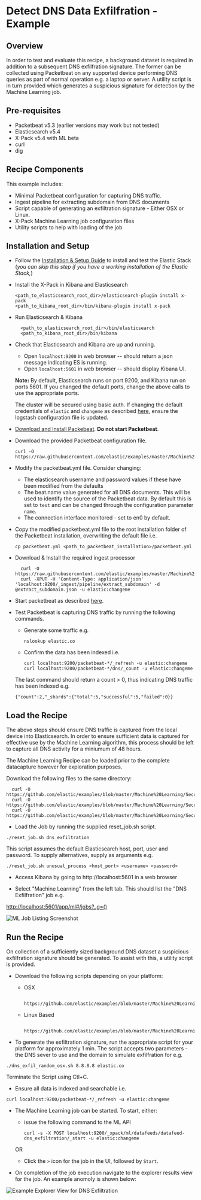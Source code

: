 # Detect DNS Data Exfilfration - Example

## Overview

In order to test and evaluate this recipe, a background dataset is required in addition to a subsequent DNS exfilfration signature.  The former can be collected using Packetbeat on any supported device performing DNS queries as part of normal operation e.g. a laptop or server.  A utility script is in turn provided which generates a suspicious signature for detection by the Machine Learning job.

## Pre-requisites

- Packetbeat v5.3 (earlier versions may work but not tested)
- Elasticsearch v5.4
- X-Pack v5.4 with ML beta
- curl
- dig

## Recipe Components

This example includes:

 * Minimal Packetbeat configuration for capturing DNS traffic.
 * Ingest pipeline for extracting subdomain from DNS documents
 * Script capable of generating an exfiltration signature - Either OSX or Linux.
 * X-Pack Machine Learning job configuration files
 * Utility scripts to help with loading of the job

## Installation and Setup

* Follow the [Installation & Setup Guide](https://github.com/elastic/examples/blob/master/Installation%20and%20Setup.md) to install and test the Elastic Stack (*you can skip this step if you have a working installation of the Elastic Stack,*)

* Install the X-Pack in Kibana and Elasticsearch

  ```shell
  <path_to_elasticsearch_root_dir>/elasticsearch-plugin install x-pack
  <path_to_kibana_root_dir>/bin/kibana-plugin install x-pack
  ```

* Run Elasticsearch & Kibana

  ```shell
    <path_to_elasticsearch_root_dir>/bin/elasticsearch
    <path_to_kibana_root_dir>/bin/kibana

  ```

* Check that Elasticsearch and Kibana are up and running.

  - Open `localhost:9200` in web browser -- should return a json message indicating ES is running.
  - Open `localhost:5601` in web browser -- should display Kibana UI.

  **Note:** By default, Elasticsearch runs on port 9200, and Kibana run on ports 5601. If you changed the default ports, change the above calls to use the appropriate ports.  

  The cluster will be secured using basic auth. If changing the default credentials of `elastic` and `changeme` as described [here](https://www.elastic.co/guide/en/x-pack/current/security-getting-started.html), ensure the logstash configuration file is updated.

* [Download and Install Packebeat](https://www.elastic.co/guide/en/beats/packetbeat/current/packetbeat-installation.html). **Do not start Packetbeat**.

* Download the provided Packetbeat configuration file.

    ```
    curl -O https://raw.githubusercontent.com/elastic/examples/master/Machine%20Learning/Security%20analytics%20recipes/DNS_Data_Exfiltration/configs/packetbeat/packetbeat.yml
    ```

* Modify the packetbeat.yml file. Consider changing:

    - The elasticsearch username and password values if these have been modified from the defaults
    - The beat.name value generated for all DNS documents. This will be used to identify the source of the Packetbeat data. By default this is set to `test` and can be changed through the configuration parameter `name`.
    - The connection interface monitored - set to en0 by default.

* Copy the modified packetbeat.yml file to the root installation folder of the Packetbeat installation, overwriting the default file i.e.

    ```cp packetbeat.yml <path_to_packetbeat_installation>/packetbeat.yml```

* Download & Install the required ingest processor  

  ```
    curl -O https://raw.githubusercontent.com/elastic/examples/master/Machine%20Learning/Security%20analytics%20recipes/DNS_Data_Exfiltration/configs/ingest/extract_subdomain.json
    curl -XPUT -H 'Content-Type: application/json' 'localhost:9200/_ingest/pipeline/extract_subdomain' -d @extract_subdomain.json -u elastic:changeme
  ```

* Start packetbeat as described [here](https://www.elastic.co/guide/en/beats/packetbeat/current/packetbeat-starting.html).

* Test Packetbeat is capturing DNS traffic by running the following commands.

    - Generate some traffic e.g.
        ```
        nslookup elastic.co
        ```
    - Confirm the data has been indexed i.e.
        ```
        curl localhost:9200/packetbeat-*/_refresh -u elastic:changeme
        curl localhost:9200/packetbeat-*/dns/_count -u elastic:changeme
        ```

    The last command should return a count > 0, thus indicating DNS traffic has been indexed e.g.

    ```
    {"count":2,"_shards":{"total":5,"successful":5,"failed":0}}
    ```

## Load the Recipe

The above steps should ensure DNS traffic is captured from the local device into Elasticsearch.  In order to ensure sufficient data is captured for effective use by the Machine Learning algorithm, this process should be left to capture all DNS activity for a miniumum of 48 hours.

The Machine Learning Recipe can be loaded prior to the complete datacapture however for exploration purposes.

Download the following files to the same directory:

  ```
    curl -O https://github.com/elastic/examples/blob/master/Machine%20Learning/Security%20analytics%20recipes/DNS_Data_Exfiltration/machine_learning/data_feed.json
    curl -O https://github.com/elastic/examples/blob/master/Machine%20Learning/Security%20analytics%20recipes/DNS_Data_Exfiltration/machine_learning/job.json
    curl -O https://github.com/elastic/examples/blob/master/Machine%20Learning/Security%20analytics%20recipes/scripts/reset_job.sh
  ```

* Load the Job by running the supplied reset_job.sh script.

```
./reset_job.sh dns_exfiltration
```

This script assumes the default Elasticsearch host, port, user and password. To supply alternatives, supply as arguments e.g.

```
./reset_job.sh unusual_process <host_port> <username> <password>
```

* Access Kibana by going to http://localhost:5601 in a web browser

* Select "Machine Learning" from the left tab. This should list the "DNS Exfilfration" job e.g.

[http://localhost:5601/app/ml#/jobs?_g=()](http://localhost:5601/app/ml#/jobs?_g=())

![ML Job Listing Screenshot](https://cloud.githubusercontent.com/assets/12695796/24838000/e273814a-1d37-11e7-8262-c6a2fcea93b2.png)

## Run the Recipe

On collection of a sufficiently sized background DNS dataset a suspicious exfilfration signature should be generated. To assist with this, a utility script is provided.

* Download the following scripts depending on your platform:

    - OSX

      ```
        https://github.com/elastic/examples/blob/master/Machine%20Learning/Security%20analytics%20recipes/DNS_Data_Exfiltration/scripts/dns_exfil_random_osx.sh
      ```

    - Linux Based
      ```
        https://github.com/elastic/examples/blob/master/Machine%20Learning/Security%20analytics%20recipes/DNS_Data_Exfiltration/scripts/dns_exfil_random.sh
      ```

* To generate the exfiltration signature, run the appropriate script for your platform for approximately 1 min. The script accepts two parameters - the DNS sever to use and the domain to simulate exfilfration for e.g.

```
./dns_exfil_random_osx.sh 8.8.8.8 elastic.co
```

Terminate the Script using Ctl+C.

* Ensure all data is indexed and searchable i.e.

```
curl localhost:9200/packetbeat-*/_refresh -u elastic:changeme

```

* The Machine Learning job can be started. To start, either:

    - issue the following command to the ML API

        ```
        curl -s -X POST localhost:9200/_xpack/ml/datafeeds/datafeed-dns_exfiltration/_start -u elastic:changeme
        ```  
    OR

    - Click the `>` icon for the job in the UI, followed by `Start`.

* On completion of the job execution navigate to the explorer results view for the job. An example anomoly is shown below:


![Example Explorer View for DNS Exfiltration](https://cloud.githubusercontent.com/assets/12695796/24838139/f91f6db2-1d39-11e7-96b0-2c41a6aabfea.png)
